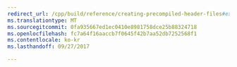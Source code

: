 ```yaml
---
redirect_url: /cpp/build/reference/creating-precompiled-header-files#example-code-for-pch
ms.translationtype: MT
ms.sourcegitcommit: 0fa935667ed1ec0410e8981758dce25b88324718
ms.openlocfilehash: fc7a64f16aaccb7f0645f42b7aa52db7252568f1
ms.contentlocale: ko-kr
ms.lasthandoff: 09/27/2017

---
```

